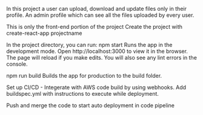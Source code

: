 In this project a user can upload, download and update files only in their profile. An admin profile which can see all the files uploaded by every user.

This is only the front-end portion of the project
Create the project with create-react-app projectname

In the project directory, you can run:
npm start
Runs the app in the development mode.
Open http://localhost:3000 to view it in the browser.
The page will reload if you make edits.
You will also see any lint errors in the console.

npm run build
Builds the app for production to the build folder.

Set up CI/CD - Integerate with AWS code build by using webhooks.
Add buildspec.yml with instructions to execute while deployment.

Push and merge the code to start auto deployment in code pipeline
